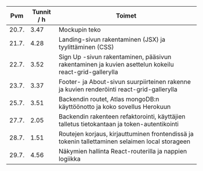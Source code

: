 Pvm | Tunnit / h | Toimet
--- | ---------- | ------
20.7. | 3.47 | Mockupin teko
21.7. | 4.28 | Landing-sivun rakentaminen (JSX) ja tyylittäminen (CSS)
22.7. | 3.52 | Sign Up -sivun rakentaminen, pääsivun rakentaminen ja kuvien asettelun kokeilu react-grid-gallerylla
23.7. | 3.37 | Footer- ja About-sivun suurpiirteinen rakenne ja kuvien renderöinti react-grid-gallerylla
25.7. | 3.51 | Backendin routet, Atlas mongoDB:n käyttöönotto ja koko sovellus Herokuun
27.7. | 2.05 | Backendin rakenteen refaktorointi, käyttäjien talletus tietokantaan ja token-autentikointi
28.7. | 1.51 | Routejen korjaus, kirjauttuminen frontendissä ja tokenin tallettaminen selaimen local storageen
29.7. | 4.56 | Näkymien hallinta React-routerilla ja nappien logiikka